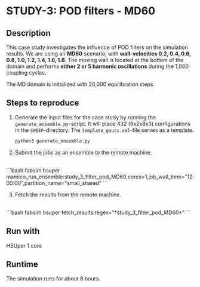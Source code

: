 # STUDY-3: POD filters - MD60


## Description

This case study investigates the influence of POD filters on the simulation results.
We are using an **MD60** scenario, with **wall-velocities 0.2, 0.4, 0.6, 0.8, 1.0, 1.2, 1.4, 1.6, 1.8**.
The moving wall is located at the bottom of the domain and performs **either 2 or 5 harmonic oscillations** during the 1,000 coupling cycles.

The MD domain is initialized with 20,000 equilibration steps.


## Steps to reproduce

1. Generate the input files for the case study by running the `generate_ensemble.py`-script.
It will place 432 (9x2x8x3) configurations in the `SWEEP`-directory.
The `template_gauss.xml`-file serves as a template.

    ```bash
    python3 generate_ensemble.py
    ```

2. Submit the jobs as an ensemble to the remote machine.
<br>
    ```bash
    fabsim hsuper mamico_run_ensemble:study_3_filter_pod_MD60,cores=1,job_wall_time="12:00:00",partition_name="small_shared"
    ```

3. Fetch the results from the remote machine.
<br>
    ```bash
    fabsim hsuper fetch_results:regex="*study_3_filter_pod_MD60*"
    ```


## Run with

HSUper
1 core


## Runtime

The simulation runs for about 8 hours.